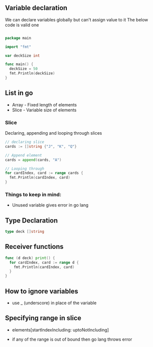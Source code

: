 ## Variable declaration

We can declare variables globally but can't assign value to it
The below code is valid one

```go

package main

import "fmt"

var deckSize int

func main() {
  deckSize = 50
  fmt.Println(deckSize)
}
```

## List in go

- Array - Fixed length of elements
- Slice - Variable size of elements

### Slice

Declaring, appending and looping through slices

```go
// declaring slice
cards := []string {"J", "K", "Q"}

// Append element
cards = append(cards, "A")

// Looping through
for cardIndex, card := range cards {
  fmt.Println(cardIndex, card)
}
```

### Things to keep in mind:

- Unused variable gives error in go lang

## Type Declaration

```go
type deck []string
```

## Receiver functions

```go
func (d deck) print() {
  for cardIndex, card := range d {
    fmt.Println(cardIndex, card)
  }
}
```

## How to ignore variables

- use \_ (underscore) in place of the variable

## Specifying range in slice

- elements[startIndexIncluding: uptoNotIncluding]

- if any of the range is out of bound then go lang throws error
